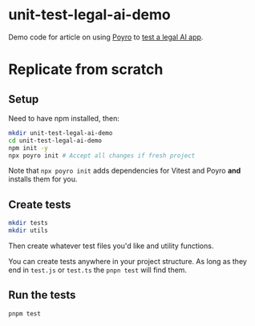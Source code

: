 # unit-test-legal-ai-demo

Demo code for article on using [Poyro](https://github.com/poyro/poyro) to [test a legal AI app](https://docs.poyro.dev/essays/unit-testing-a-legal-ai-app).

# Replicate from scratch

## Setup

Need to have npm installed, then:

```bash
mkdir unit-test-legal-ai-demo
cd unit-test-legal-ai-demo
npm init -y
npx poyro init # Accept all changes if fresh project
```

Note that `npx poyro init` adds dependencies for Vitest and Poyro **and** installs them for you.

## Create tests

```bash
mkdir tests
mkdir utils
```

Then create whatever test files you'd like and utility functions.

You can create tests anywhere in your project structure. As long as they end in `test.js` or `test.ts` the `pnpn test` will find them.

## Run the tests

```bash
pnpm test
```
